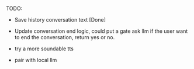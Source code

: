 TODO:
- Save history conversation text [Done]
- Update conversation end logic, could put a gate ask llm if the user want to end the conversation, return yes or no.



- try a more soundable tts
- pair with local llm